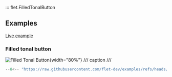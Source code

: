 ::: flet.FilledTonalButton

## Examples

[Live example](https://flet-controls-gallery.fly.dev/buttons/filledtonalbutton)

### Filled tonal button

![Filled Tonal Button](https://raw.githubusercontent.com/flet-dev/examples/v1-docs/python/controls/filled-tonal-button/basic-filled-tonal-buttons.png){width="80%"}
/// caption
///

```python
--8<-- "https://raw.githubusercontent.com/flet-dev/examples/refs/heads/v1-docs/python/controls/buttons/filled-tonal-button/filled-tonal-button-example.py"
```
